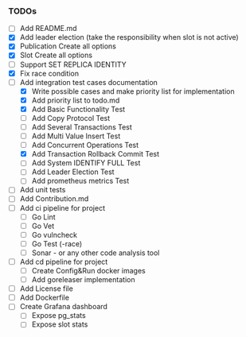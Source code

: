 ### TODOs
- [ ] Add README.md
- [x] Add leader election (take the responsibility when slot is not active)
- [x] Publication Create all options
- [x] Slot Create all options
- [ ] Support SET REPLICA IDENTITY
- [x] Fix race condition
- [ ] Add integration test cases documentation
  - [x] Write possible cases and make priority list for implementation
  - [x] Add priority list to todo.md
  - [x] Add Basic Functionality Test
  - [ ] Add Copy Protocol Test
  - [ ] Add Several Transactions Test
  - [ ] Add Multi Value Insert Test
  - [ ] Add Concurrent Operations Test
  - [x] Add Transaction Rollback Commit Test
  - [ ] Add System IDENTIFY FULL Test
  - [ ] Add Leader Election Test
  - [ ] Add prometheus metrics Test
- [ ] Add unit tests
- [ ] Add Contribution.md
- [ ] Add ci pipeline for project
  - [ ] Go Lint 
  - [ ] Go Vet
  - [ ] Go vulncheck
  - [ ] Go Test (-race)
  - [ ] Sonar - or any other code analysis tool
- [ ] Add cd pipeline for project
  - [ ] Create Config&Run docker images
  - [ ] Add goreleaser implementation
- [ ] Add License file
- [ ] Add Dockerfile
- [ ] Create Grafana dashboard
  - [ ] Expose pg_stats
  - [ ] Expose slot stats
